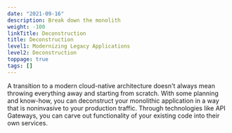 ```yaml
---
date: "2021-09-16"
description: Break down the monolith
weight: -100
linkTitle: Deconstruction
title: Deconstruction
level1: Modernizing Legacy Applications
level2: Deconstruction
toppage: true
tags: []
---
```


A transition to a modern cloud-native architecture doesn't always mean throwing everything away and starting from scratch. With some planning and know-how, you can deconstruct your monolithic application in a way that is noninvasive to your production traffic. Through technologies like API Gateways, you can carve out functionality of your existing code into their own services.
